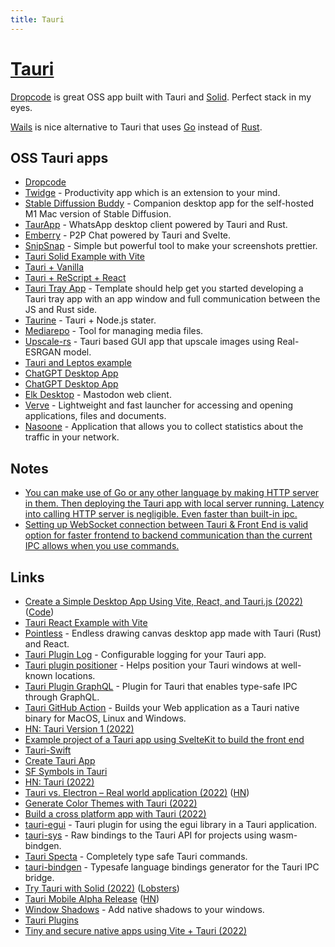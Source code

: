 ```yaml
---
title: Tauri
---
```


# [Tauri](https://tauri.studio/)

[Dropcode](https://github.com/egoist/dropcode) is great OSS app built with Tauri and [Solid](../../javascript/js-libraries/solid.md). Perfect stack in my eyes.

[Wails](../../go/go-libraries/wails.md) is nice alternative to Tauri that uses [Go](../../go/go.md) instead of [Rust](../rust.md).

## OSS Tauri apps

- [Dropcode](https://github.com/egoist/dropcode)
- [Twidge](https://github.com/twidgeapp/twidge) - Productivity app which is an extension to your mind.
- [Stable Diffussion Buddy](https://github.com/breadthe/sd-buddy) - Companion desktop app for the self-hosted M1 Mac version of Stable Diffusion.
- [TaurApp](https://github.com/erayerdin/taurapp) - WhatsApp desktop client powered by Tauri and Rust.
- [Emberry](https://github.com/emberry-org/emberry) - P2P Chat powered by Tauri and Svelte.
- [SnipSnap](https://github.com/FarazPatankar/snip-snap) - Simple but powerful tool to make your screenshots prettier.
- [Tauri Solid Example with Vite](https://github.com/lukethacoder/tauri-solid-example)
- [Tauri + Vanilla](https://github.com/joepio/tauri-launcher)
- [Tauri + ReScript + React](https://github.com/JonasKruckenberg/tauri-rescript-template)
- [Tauri Tray App](https://github.com/jondot/tauri-tray-app) - Template should help get you started developing a Tauri tray app with an app window and full communication between the JS and Rust side.
- [Taurine](https://github.com/Perfect7M/taurine) - Tauri + Node.js stater.
- [Mediarepo](https://github.com/Trivernis/mediarepo) - Tool for managing media files.
- [Upscale-rs](https://github.com/OLoKo64/upscale-rs) - Tauri based GUI app that upscale images using Real-ESRGAN model.
- [Tauri and Leptos example](https://github.com/michalvavra/tauri-leptos-example)
- [ChatGPT Desktop App](https://github.com/sonnylazuardi/chatgpt-desktop)
- [ChatGPT Desktop App](https://github.com/lencx/ChatGPT)
- [Elk Desktop](https://github.com/elk-zone/elk-desktop) - Mastodon web client.
- [Verve](https://github.com/ParthJadhav/verve) - Lightweight and fast launcher for accessing and opening applications, files and documents.
- [Nasoone](https://github.com/davideaimar/nasoone) - Application that allows you to collect statistics about the traffic in your network.

## Notes

- [You can make use of Go or any other language by making HTTP server in them. Then deploying the Tauri app with local server running. Latency into calling HTTP server is negligible. Even faster than built-in ipc.](https://discord.com/channels/616186924390023171/731495028677148753/1040040229626716230)
- [Setting up WebSocket connection between Tauri & Front End is valid option for faster frontend to backend communication than the current IPC allows when you use commands.](https://discord.com/channels/616186924390023171/731495028677148753/1040752725719253032)

## Links

- [Create a Simple Desktop App Using Vite, React, and Tauri.js (2022)](https://www.agallio.xyz/post/simple-desktop-app-tauri/) ([Code](https://github.com/agallio/simple-desktop-app-tauri))
- [Tauri React Example with Vite](https://github.com/lukethacoder/tauri-react-example)
- [Pointless](https://github.com/kkoomen/pointless) - Endless drawing canvas desktop app made with Tauri (Rust) and React.
- [Tauri Plugin Log](https://github.com/tauri-apps/tauri-plugin-log) - Configurable logging for your Tauri app.
- [Tauri plugin positioner](https://github.com/JonasKruckenberg/tauri-plugin-positioner) - Helps position your Tauri windows at well-known locations.
- [Tauri Plugin GraphQL](https://github.com/JonasKruckenberg/tauri-plugin-graphql) - Plugin for Tauri that enables type-safe IPC through GraphQL.
- [Tauri GitHub Action](https://github.com/tauri-apps/tauri-action) - Builds your Web application as a Tauri native binary for MacOS, Linux and Windows.
- [HN: Tauri Version 1 (2022)](https://news.ycombinator.com/item?id=31764015)
- [Example project of a Tauri app using SvelteKit to build the front end](https://github.com/Stijn-B/tauri-sveltekit-example)
- [Tauri-Swift](https://github.com/lorenzolewis/tauri-swift)
- [Create Tauri App](https://github.com/tauri-apps/create-tauri-app)
- [SF Symbols in Tauri](https://github.com/JonasKruckenberg/tauri-symbols)
- [HN: Tauri (2022)](https://news.ycombinator.com/item?id=32446374)
- [Tauri vs. Electron – Real world application (2022)](https://www.levminer.com/blog/tauri-vs-electron) ([HN](https://news.ycombinator.com/item?id=32550267))
- [Generate Color Themes with Tauri (2022)](https://www.youtube.com/watch?v=zawhqLA7N9Y)
- [Build a cross platform app with Tauri (2022)](https://ghostdev.xyz/posts/build-a-cross-platform-app-with-tauri/)
- [tauri-egui](https://github.com/tauri-apps/tauri-egui) - Tauri plugin for using the egui library in a Tauri application.
- [tauri-sys](https://github.com/JonasKruckenberg/tauri-sys) - Raw bindings to the Tauri API for projects using wasm-bindgen.
- [Tauri Specta](https://github.com/oscartbeaumont/tauri-specta) - Completely type safe Tauri commands.
- [tauri-bindgen](https://github.com/JonasKruckenberg/tauri-bindgen) - Typesafe language bindings generator for the Tauri IPC bridge.
- [Try Tauri with Solid (2022)](https://philidor.dev/blog/tauri-solidjs-macos/) ([Lobsters](https://lobste.rs/s/qdginb/try_tauri))
- [Tauri Mobile Alpha Release](https://tauri.app/blog/2022/12/09/tauri-mobile-alpha/) ([HN](https://news.ycombinator.com/item?id=33931458))
- [Window Shadows](https://github.com/tauri-apps/window-shadows) - Add native shadows to your windows.
- [Tauri Plugins](https://github.com/tauri-apps/plugins-workspace)
- [Tiny and secure native apps using Vite + Tauri (2022)](https://www.youtube.com/watch?v=_dJDjVG1wWs)
